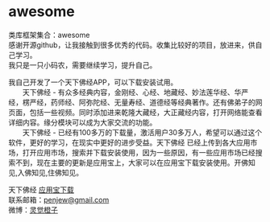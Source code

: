 # awesome
类库框架集合：awesome  
感谢开源github，让我接触到很多优秀的代码。收集比较好的项目，放进来，供自己学习。    
我只是一只小码农，需要继续学习，提升自己。

我自己开发了一个天下佛经APP，可以下载安装试用。    
　　天下佛经 - 有众多经典内容，金刚经、心经、地藏经、妙法莲华经、华严经，楞严经，药师经、阿弥陀经、无量寿经、道德经等经典著作。还有佛弟子的网页面，包括一些视频。同时添加进来乾隆大藏经，大正藏经内容，打开网络能查看详细内容。缘分模块可以成为大家交流的功能。    
　　天下佛经 - 已经有100多万的下载量，激活用户30多万人，希望可以通过这个软件，更好的学习，在现实中更好的进步受益。天下佛经 已经上传到各大应用市场，打开应用市场，搜索并下载安装使用，因为一些原因，有一些应用市场已经搜索不到，现在主要的更新是应用宝上，大家可以在应用宝下载安装使用。开佛知见,入佛知见,住佛知见。

天下佛经 [应用宝下载](https://android.myapp.com/myapp/detail.htm?apkName=com.jew.chzhshch)    
联系邮箱：<penjew@gmail.com>    
微博：[灵觉橙子][weibo]

[weibo]: https://weibo.com/penjew "灵觉橙子"